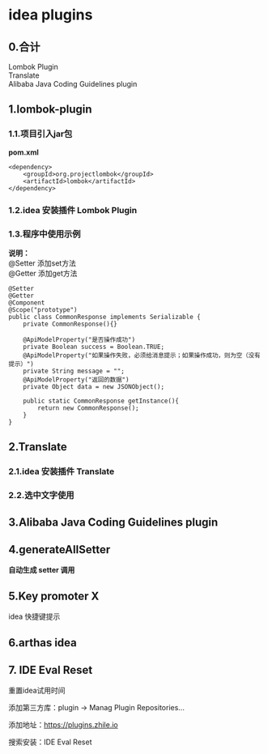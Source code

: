 # idea plugins
## 0.合计
Lombok Plugin  
Translate  
Alibaba Java Coding Guidelines plugin  

<!--------------------------------分割线--------------------------------->

## 1.lombok-plugin
### 1.1.项目引入jar包
**pom.xml**  
```
<dependency>
	<groupId>org.projectlombok</groupId>
	<artifactId>lombok</artifactId>
</dependency>
```
### 1.2.idea 安装插件 Lombok Plugin

### 1.3.程序中使用示例
**说明：**  
@Setter 添加set方法  
@Getter 添加get方法  
```
@Setter
@Getter
@Component
@Scope("prototype")
public class CommonResponse implements Serializable {
    private CommonResponse(){}

    @ApiModelProperty("是否操作成功")
    private Boolean success = Boolean.TRUE;
    @ApiModelProperty("如果操作失败，必须给消息提示；如果操作成功，则为空（没有提示）")
    private String message = "";
    @ApiModelProperty("返回的数据")
    private Object data = new JSONObject();

    public static CommonResponse getInstance(){
        return new CommonResponse();
    }
}
```

## 2.Translate
### 2.1.idea 安装插件 Translate
### 2.2.选中文字使用

## 3.Alibaba Java Coding Guidelines plugin


## 4.generateAllSetter
**自动生成 setter 调用**

## 5.Key promoter X
idea 快捷键提示



## 6.arthas idea





## 7. IDE Eval Reset

重置idea试用时间

添加第三方库：plugin -> Manag Plugin Repositories...

添加地址：https://plugins.zhile.io

搜索安装：IDE Eval Reset